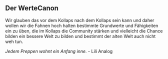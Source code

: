## Der WerteCanon

Wir glauben das vor dem Kollaps nach dem Kollaps sein kann und daher wollen wir die Fahnen hoch halten bestimmte Grundwerte und Fähigkeiten ein zu üben, die im Kollaps die Community stärken und vielleicht die Chance bilden ein bessere Welt zu bilden und bestimmt der alten Welt auch nicht weh tun.

_Jedem Preppen wohnt ein Anfang inne._ - Lili Analog

